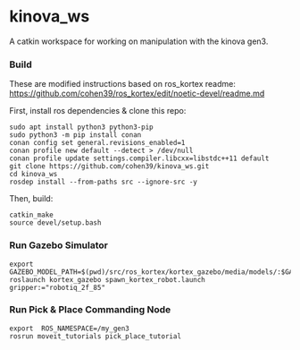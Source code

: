 # kinova_ws
A catkin workspace for working on manipulation with the kinova gen3. 

### Build
These are modified instructions based on ros_kortex readme: https://github.com/cohen39/ros_kortex/edit/noetic-devel/readme.md

First, install ros dependencies & clone this repo:

    sudo apt install python3 python3-pip
    sudo python3 -m pip install conan
    conan config set general.revisions_enabled=1
    conan profile new default --detect > /dev/null
    conan profile update settings.compiler.libcxx=libstdc++11 default
    git clone https://github.com/cohen39/kinova_ws.git
    cd kinova_ws
    rosdep install --from-paths src --ignore-src -y

Then, build:

    catkin_make
    source devel/setup.bash

### Run Gazebo Simulator
    export GAZEBO_MODEL_PATH=$(pwd)/src/ros_kortex/kortex_gazebo/media/models/:$GAZEBO_MODEL_PATH
    roslaunch kortex_gazebo spawn_kortex_robot.launch gripper:="robotiq_2f_85"    

### Run Pick & Place Commanding Node
    export  ROS_NAMESPACE=/my_gen3
    rosrun moveit_tutorials pick_place_tutorial
